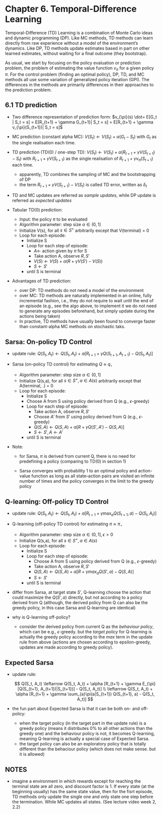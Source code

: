 # Chapter 6. Temporal-Difference Learning

Temporal-Difference (TD) Learning is a combination of Monte Carlo ideas and dynamic programming (DP). Like MC methods, TD methods can learn directly from raw experience without a model of the environment’s dynamics. Like DP, TD methods update estimates based in part on other learned estimates, without waiting for a final outcome (they bootstrap).

As usual, we start by focusing on the policy evaluation or prediction problem, the problem of estimating the value function $v_\pi$ for a given policy $\pi$. For the control problem (finding an optimal policy), DP, TD, and MC methods all use some variation of generalized policy iteration (GPI). The differences in the methods are primarily differences in their approaches to the prediction problem.

## 6.1 TD prediction

- Two difference representation of prediction form: 
	$v_{\pi}(s) \dot= E[G_t | S_t = s] = E[R_{t+1} + \gamma G_{t+1}| S_t = s] = E[R_{t+1} + \gamma v_{\pi}(S_{t+1})| S_t = s]$

- MC prediction (constant alpha MC): $V(S_t) \leftarrow V(S_t) + \alpha (G_t - S_t)$ with $G_t$ as the single realisation each time.

- TD prediction (TD(0) / one-step TD): $V(S_t) \leftarrow V(S_t) + \alpha (R_{t+1} + \gamma V(S_{t+1}) - S_t)$ with $R_{t+1} + \gamma V(S_{t+1})$ as the single realisation of $R_{t+1} + \gamma v_{\pi}(S_{t+1})$ each time. 
	- apparently, TD combines the sampling of MC and the bootstrapping of DP
	- the term $R_{t+1} + \gamma V(S_{t+1}) - V(S_t)$ is called TD error, written as $\delta_t$
	
- TD and MC updates are referred as *sample updates*, while DP update is referred as *expected updates*

- Tabular TD(0) prediction:

	- Input: the policy $\pi$ to be evaluated
	- Algorithm parameter: step size $\alpha \in (0,1]$
	- Initialize V(s), for all $s \in S^+$ arbitrarily except that V(terminal) = 0
	- Loop for each episode:
		- Initialize S
		- Loop for each step of episode:
			- $A \leftarrow$ action given by $\pi$ for S
			- Take action A, observe $R, S\prime$
			- $V(S) \leftarrow V(S) + \alpha (R + \gamma V(S\prime) - V(S))$
			- $S \leftarrow S\prime$
		- until S is terminal


- Advantages of TD prediction:

	- over DP: TD methods do not need a model of the environment
	- over MC: TD methods are naturally implemented in an online, fully incremental fashion, i.e., they do not require to wait until the end of an episode (e.g., see the algo above, to implement it we do not need to generate any episodes beforehand, but simply update during the actions being taken)
	- In practive, TD methods have usually been found to  converge faster than constant-alpha MC methods on stochastic taks.

## Sarsa: On-policy TD Control

- update rule: 
	$Q(S_t, A_t) \leftarrow Q(S_t, A_t) + \alpha [R_{t+1} + \gamma Q(S_{t+1}, A_{t+1}) - Q(S_t, A_t)]$


- Sarsa (on-policy TD control) for estimating $Q \approx q_{\star}$
	- Algorithm parameter: step size $\alpha \in (0,1]$
	- Initialize Q(s,a), for all $s \in S^+, a \in A(s)$ arbitrarily except that A(terminal, .) = 0
	- Loop for each episode:
		- Initialize S
		- Choose A from S using policy derived from Q (e.g., $\epsilon$-greedy)
		- Loop for each step of episode:
			- Take action A, observe $R, S\prime$
			- Choose $A\prime$ from $S\prime$ using policy derived from Q (e.g., $\epsilon$-greedy)
			- $Q(S, A) \leftarrow Q(S, A) + \alpha [R + \gamma Q(S\prime, A\prime) - Q(S, A)]$
			- $S \leftarrow S\prime, A \leftarrow A\prime$
		- until S is terminal
	  
- Note:
	- for Sarsa, $\pi$ is derived from current Q, there is no need for predefining a policy (comparing to TD(0) in section 1)

	- Sarsa converges with probability 1 to an optimal policy and action-value function as long as all state–action pairs are visited an infinite number of times and the policy converges in the limit to the greedy policy
	

## Q-learning: Off-policy TD Control

- update rule: 
	$Q(S_t, A_t) \leftarrow Q(S_t, A_t) + \alpha [R_{t+1} + \gamma \max_a Q(S_{t+1}, a) - Q(S_t, A_t)]$

- Q-learning (off-policy TD control) for estimating $\pi \approx \pi_{\star}$
	- Algorithm parameter: step size $\alpha \in (0,1], \epsilon > 0$
	- Initialize Q(s,a), for all $s \in S^+, a \in A(s)$
	- Loop for each episode:
		- Initialize S
		- Loop for each step of episode:
			- Choose A from S using policy derived from Q (e.g., $\epsilon$-greedy)
			- Take action A, observe $R, S\prime$
			- $Q(S, A) \leftarrow Q(S, A) + \alpha [R + \gamma max_a Q(S\prime, a) - Q(S, A)]$
			- $S \leftarrow S\prime$
		- until S is terminal

- differ from Sarsa, at target state $S\prime$, Q-learning choose the action that could maximize the $Q(S\prime, a)$ directly, but not according to a policy derived from Q (although, the derived policy from Q can also be the greedy policy, in this case Sarsa and Q-learning are identical)

- why is Q-learning off-policy? 

	- consider the derived policy from current Q as the *behaviour policy*, which can be e.g., $\epsilon$-greedy. but the *target policy* for Q-learning is actually the greedy policy according to the *max* term in the update rule from above (actions are chosen according to epsilon-greedy, updates are made according to greedy policy).  

## Expected Sarsa

- update rule: 

	$$
		Q(S_t, A_t) \leftarrow Q(S_t, A_t) + \alpha [R_{t+1} + \gamma E_{\pi}[Q(S_{t+1}, A_{t+1})|S_{t+1})] - Q(S_t, A_t)] \\
		\leftarrow Q(S_t, A_t) + \alpha [R_{t+1} + \gamma \sum_{a}\pi(a|S_{t+1}) Q(S_{t+1}, a) - Q(S_t, A_t)]
	$$

- the fun part about Expected Sarsa is that it can be both on- and off-policy:
	- when the target policy (in the target part in the update rule) is a greedy policy (means it distributes 0% to all other actions than the greedy one) and the behaviour policy is not, it becomes Q-learning, meaning Q-learning is actually a special case of Expected Sarsa.
	- the target policy can also be an exploratory policy that is totally different than the behaciour policy (which does not make sense. but it is allowed)


## NOTES

- imagine a environment in which rewards except for reaching the terminal state are all zero, and discount factor is 1. If every state (at the beginning usually) has the same state value, then for the fisrt episode, TD methods only update the single one and only state one step before the termination. While MC updates all states. (See lecture video week 2, 2.2)


